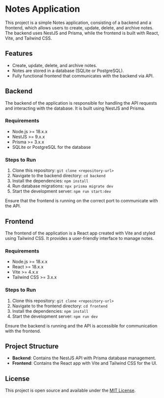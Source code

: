 # Notes Application

This project is a simple Notes application, consisting of a backend and a frontend, which allows users to create, update, delete, and archive notes. The backend uses NestJS and Prisma, while the frontend is built with React, Vite, and Tailwind CSS.

## Features

- Create, update, delete, and archive notes.
- Notes are stored in a database (SQLite or PostgreSQL).
- Fully functional frontend that communicates with the backend via API.

## Backend

The backend of the application is responsible for handling the API requests and interacting with the database. It is built using NestJS and Prisma.

### Requirements

- Node.js >= 18.x.x
- NestJS >= 9.x.x
- Prisma >= 3.x.x
- SQLite or PostgreSQL for the database

### Steps to Run

1. Clone this repository: `git clone <repository-url>`
2. Navigate to the backend directory: `cd backend`
3. Install the dependencies: `npm install`
4. Run database migrations: `npx prisma migrate dev`
5. Start the development server: `npm run start:dev`

Ensure that the frontend is running on the correct port to communicate with the API.

## Frontend

The frontend of the application is a React app created with Vite and styled using Tailwind CSS. It provides a user-friendly interface to manage notes.

### Requirements

- Node.js >= 18.x.x
- React >= 18.x.x
- Vite >= 4.x.x
- Tailwind CSS >= 3.x.x

### Steps to Run

1. Clone this repository: `git clone <repository-url>`
2. Navigate to the frontend directory: `cd frontend`
3. Install the dependencies: `npm install`
4. Start the development server: `npm run dev`

Ensure the backend is running and the API is accessible for communication with the frontend.

## Project Structure

- **Backend**: Contains the NestJS API with Prisma database management.
- **Frontend**: Contains the React app with Vite and Tailwind CSS for the UI.

## License

This project is open source and available under the [MIT License](LICENSE).
